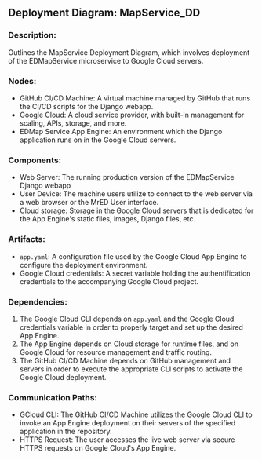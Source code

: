 ## Deployment Diagram: MapService_DD

### Description:
Outlines the MapService Deployment Diagram, which involves deployment of the EDMapService microservice to Google Cloud servers.

### Nodes:
- GitHub CI/CD Machine: A virtual machine managed by GitHub that runs the CI/CD scripts for the Django webapp.
- Google Cloud: A cloud service provider, with built-in management for scaling, APIs, storage, and more.
- EDMap Service App Engine: An environment which the Django application runs on in the Google Cloud servers.

### Components:
- Web Server: The running production version of the EDMapService Django webapp
- User Device: The machine users utilize to connect to the web server via a web browser or the MrED User interface.
- Cloud storage: Storage in the Google Cloud servers that is dedicated for the App Engine's static files, images, Django files, etc.

### Artifacts:
- `app.yaml`: A configuration file used by the Google Cloud App Engine to configure the deployment environment.
- Google Cloud credentials: A secret variable holding the authentification credentials to the accompanying Google Cloud project.

### Dependencies:
1. The Google Cloud CLI depends on `app.yaml` and the Google Cloud credentials variable in order to properly target and set up the desired App Engine.
2. The App Engine depends on Cloud storage for runtime files, and on Google Cloud for resource management and traffic routing.
3. The GitHub CI/CD Machine depends on GitHub management and servers in order to execute the appropriate CLI scripts to activate the Google Cloud deployment.

### Communication Paths:
- GCloud CLI: The GitHub CI/CD Machine utilizes the Google Cloud CLI to invoke an App Engine deployment on their servers of the specified application in the repository.
- HTTPS Request: The user accesses the live web server via secure HTTPS requests on Google Cloud's App Engine. 
